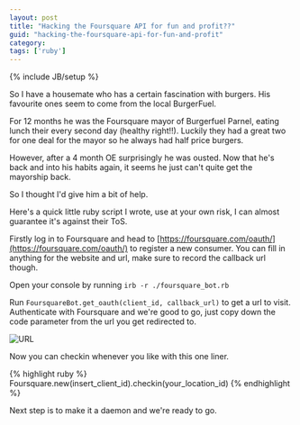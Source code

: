 ```yaml
---
layout: post
title: "Hacking the Foursquare API for fun and profit??"
guid: "hacking-the-foursquare-api-for-fun-and-profit"
category:
tags: ['ruby']
---
```

{% include JB/setup %}

So I have a housemate who has a certain fascination with burgers. His favourite ones seem to come from the local BurgerFuel.

For 12 months he was the Foursquare mayor of Burgerfuel Parnel, eating lunch their every second day (healthy right!!). Luckily they had a great two for one deal for the mayor so he always had half price burgers.

However, after a 4 month OE surprisingly he was ousted. Now that he's back and into his habits again, it seems he just can't quite get the mayorship back.

So I thought I'd give him a bit of help.

Here's a quick little ruby script I wrote, use at your own risk, I can almost guarantee it's against their ToS.

<script src="https://gist.github.com/2204036.js?file=foursquare_bot.rb"> </script>

Firstly log in to Foursquare and head to [https://foursquare.com/oauth/](https://foursquare.com/oauth/) to register a new consumer.
You can fill in anything for the website and url, make sure to record the callback url though.

Open your console by running `irb -r ./foursquare_bot.rb`

Run `FoursquareBot.get_oauth(client_id, callback_url)` to get a url to visit.
Authenticate with Foursquare and we're good to go, just copy down the code parameter from the url you get redirected to.

![URL](https://img.skitch.com/20120326-qia79s888pn5sdp8skn3trpqar.jpg)

Now you can checkin whenever you like with this one liner.

{% highlight ruby %}
  Foursquare.new(insert_client_id).checkin(your_location_id)
{% endhighlight %}

Next step is to make it a daemon and we're ready to go.